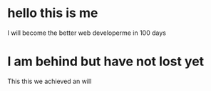 # hello this is me 
I will become the better web developerme in 100 days 

# I am behind but have not lost yet
This this we achieved an will 
